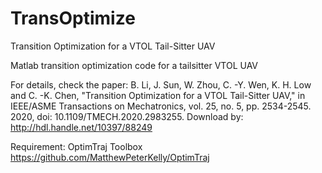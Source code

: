 # TransOptimize
Transition Optimization for a VTOL Tail-Sitter UAV

Matlab transition optimization code for a tailsitter VTOL UAV

For details, check the paper:
B. Li, J. Sun, W. Zhou, C. -Y. Wen, K. H. Low and C. -K. Chen, "Transition Optimization for a VTOL Tail-Sitter UAV," in IEEE/ASME Transactions on Mechatronics, vol. 25, no. 5, pp. 2534-2545. 2020, doi: 10.1109/TMECH.2020.2983255. 
Download by: http://hdl.handle.net/10397/88249

Requirement: OptimTraj Toolbox https://github.com/MatthewPeterKelly/OptimTraj
